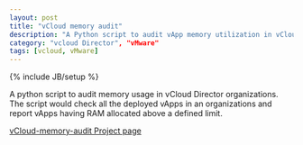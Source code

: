 ```yaml
---
layout: post
title: "vCloud memory audit"
description: "A Python script to audit vApp memory utilization in vCloud Director"
category: "vcloud Director", "vMware"
tags: [vcloud, vMware]
---
```

{% include JB/setup %}

A python script to audit memory usage in vCloud Director organizations. The script would check all the deployed vApps in an organizations and report vApps having RAM allocated above a defined limit.

[vCloud-memory-audit Project page](https://github.com/manubalasree/vcloud-memory-audit)
